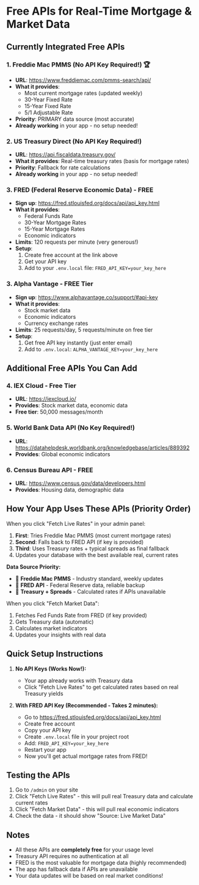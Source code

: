 # Free APIs for Real-Time Mortgage & Market Data

## Currently Integrated Free APIs

### 1. **Freddie Mac PMMS** (No API Key Required!) 🏆
- **URL**: https://www.freddiemac.com/pmms-search/api/
- **What it provides**: 
  - Most current mortgage rates (updated weekly)
  - 30-Year Fixed Rate
  - 15-Year Fixed Rate  
  - 5/1 Adjustable Rate
- **Priority**: PRIMARY data source (most accurate)
- **Already working** in your app - no setup needed!

### 2. **US Treasury Direct** (No API Key Required!)
- **URL**: https://api.fiscaldata.treasury.gov/
- **What it provides**: Real-time treasury rates (basis for mortgage rates)
- **Priority**: Fallback for rate calculations
- **Already working** in your app - no setup needed!

### 3. **FRED (Federal Reserve Economic Data)** - FREE
- **Sign up**: https://fred.stlouisfed.org/docs/api/api_key.html
- **What it provides**:
  - Federal Funds Rate
  - 30-Year Mortgage Rates
  - 15-Year Mortgage Rates
  - Economic indicators
- **Limits**: 120 requests per minute (very generous!)
- **Setup**:
  1. Create free account at the link above
  2. Get your API key
  3. Add to your `.env.local` file: `FRED_API_KEY=your_key_here`

### 3. **Alpha Vantage** - FREE Tier
- **Sign up**: https://www.alphavantage.co/support/#api-key
- **What it provides**:
  - Stock market data
  - Economic indicators
  - Currency exchange rates
- **Limits**: 25 requests/day, 5 requests/minute on free tier
- **Setup**:
  1. Get free API key instantly (just enter email)
  2. Add to `.env.local`: `ALPHA_VANTAGE_KEY=your_key_here`

## Additional Free APIs You Can Add

### 4. **IEX Cloud** - Free Tier
- **URL**: https://iexcloud.io/
- **Provides**: Stock market data, economic data
- **Free tier**: 50,000 messages/month

### 5. **World Bank Data API** (No Key Required!)
- **URL**: https://datahelpdesk.worldbank.org/knowledgebase/articles/889392
- **Provides**: Global economic indicators

### 6. **Census Bureau API** - FREE
- **URL**: https://www.census.gov/data/developers.html
- **Provides**: Housing data, demographic data

## How Your App Uses These APIs (Priority Order)

When you click "Fetch Live Rates" in your admin panel:
1. **First**: Tries Freddie Mac PMMS (most current mortgage rates)
2. **Second**: Falls back to FRED API (if key is provided)
3. **Third**: Uses Treasury rates + typical spreads as final fallback
4. Updates your database with the best available real, current rates

**Data Source Priority:**
- 🥇 **Freddie Mac PMMS** - Industry standard, weekly updates
- 🥈 **FRED API** - Federal Reserve data, reliable backup
- 🥉 **Treasury + Spreads** - Calculated rates if APIs unavailable

When you click "Fetch Market Data":
1. Fetches Fed Funds Rate from FRED (if key provided)
2. Gets Treasury data (automatic)
3. Calculates market indicators
4. Updates your insights with real data

## Quick Setup Instructions

1. **No API Keys (Works Now!):**
   - Your app already works with Treasury data
   - Click "Fetch Live Rates" to get calculated rates based on real Treasury yields

2. **With FRED API Key (Recommended - Takes 2 minutes):**
   - Go to https://fred.stlouisfed.org/docs/api/api_key.html
   - Create free account
   - Copy your API key
   - Create `.env.local` file in your project root
   - Add: `FRED_API_KEY=your_key_here`
   - Restart your app
   - Now you'll get actual mortgage rates from FRED!

## Testing the APIs

1. Go to `/admin` on your site
2. Click "Fetch Live Rates" - this will pull real Treasury data and calculate current rates
3. Click "Fetch Market Data" - this will pull real economic indicators
4. Check the data - it should show "Source: Live Market Data"

## Notes

- All these APIs are **completely free** for your usage level
- Treasury API requires no authentication at all
- FRED is the most valuable for mortgage data (highly recommended)
- The app has fallback data if APIs are unavailable
- Your data updates will be based on real market conditions!